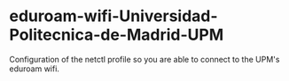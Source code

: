 # eduroam-wifi-Universidad-Politecnica-de-Madrid-UPM
Configuration of the netctl profile so you are able to connect to the UPM's eduroam wifi.
